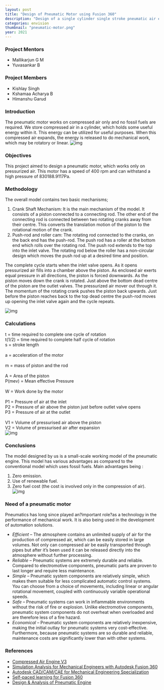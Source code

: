 ```yaml
---
layout: post
title: "Design of Pneumatic Motor using Fusion 360"
description: "Design of a single cylinder single stroke pneumatic air engine using Fusion 360"
categories: envision
thumbnail: "pneumatic-motor.png"
year: 2021
---
```


### Project Mentors
- Mallikarjun G M
- Yuvasankar B 

### Project Members
- Kishlay Singh
- Kshamaa Acharya B
- Himanshu Garud

### Introduction
The pneumatic motor works on compressed air only and no fossil fuels are required. We store compressed air in a cylinder, which holds some useful energy within it. This energy can be utilized for useful purposes. When this  compressed air expands, the energy is released to do mechanical work, which may be rotatory or linear.
![img](/virtual-expo/assets/img/envision/piston/pneumaticmotor_1.png)

### Objectives
This project aimed to design a pneumatic motor, which works only on pressurized air. This motor has a speed of 400 rpm and can withstand a high pressure of 830188.9117Pa. 

### Methodology
The overall model contains two basic mechanisms;
1. Crank Shaft Mechanism: It is the main mechanism of the model. It consists of a piston connected to a connecting rod. The other end of the connecting rod is connected between two rotating cranks away from their centre. This converts the translation motion of the piston to the rotational motion of the crank.
2. Push-rod and roller cam: The rotating rod connected to the cranks, on the back end has the push-rod. The push rod has a roller at the bottom end which rolls over the rotating rod. The push rod extends to the top into the inlet valve. The rotating rod below the roller has a non-circular design which moves the push rod up at a desired time and position. 

The complete cycle starts when the inlet valve opens. As it opens pressurized air fills into a chamber above the piston. As enclosed air exerts equal pressure in all directions, the piston is forced downwards. As the piston moves down the crank is rotated. Just above the bottom dead centre of the piston are the outlet valves. The pressurized air mover out through it. The momentum of the rotating crank pushes the piston back upwards. Just before the piston reaches back to the top dead centre the push-rod moves up opening the inlet valve again and the cycle repeats.

![img](/virtual-expo/assets/img/envision/piston/pneumaticmotor_3.png)

### Calculations
t = time required to complete one cycle of rotation<br>
t(1/2) = time required to complete half cycle of rotation<br>
s = stroke length<br>
<br>
a = acceleration of the motor<br>
<br>
m = mass of piston and the rod<br>
<br>
A = Area of the piston<br>
P(mev) = Mean effective Pressure<br>
<br>
W = Work done by the motor<br>
<br>
P1 = Pressure of air at the inlet<br>
P2 = Pressure of air above the piston just before outlet valve opens<br>
P3 = Pressure of air at the outlet<br>
<br>
V1 = Volume of pressurised air above the piston<br>
V2 = Volume of pressurised air after expansion<br>
![img](/virtual-expo/assets/img/envision/piston/pneumaticmotor_4.png)

### Conclusions
The model designed by us is a small-scale working model of the pneumatic engine. 
This model has various advantages as compared to the conventional model which uses fossil fuels. Main advantages being :
1. Zero emission. 
2. Use of renewable fuel. 
3. Zero fuel cost (the cost is involved only in the compression of air).
![img](/virtual-expo/assets/img/envision/piston/pneumaticmotor_2.png)

### Need of a pneumatic motor
Pneumatics has long since played an?important role?as a technology in the performance of mechanical work. It is also being used in the development of automation solutions. 
- *Efficient* – The atmosphere contains an unlimited supply of air for the production of compressed air, which can be easily stored in large volumes. Not only can compressed air be easily transported through pipes but after it’s been used it can be released directly into the atmosphere without further processing. 
- *Reliable* – Pneumatic systems are extremely durable and reliable. Compared to electromotive components, pneumatic parts are proven to last longer and require less maintenance. 
- *Simple* – Pneumatic system components are relatively simple, which makes them suitable for less complicated automatic control systems. You can choose from a choice of movements, including linear or angular rotational movement, coupled with continuously variable operational speeds.
- *Safe* – Pneumatic systems can work in inflammable environments without the risk of fire or explosion. Unlike electromotive components, pneumatic system components do not overheat when overloaded and are therefore less of a fire hazard. 
- *Economical* – Pneumatic system components are relatively inexpensive, making the initial outlay for pneumatic systems very cost-effective. Furthermore, because pneumatic systems are so durable and reliable, maintenance costs are significantly lower than with other systems. 

### References
- [Compressed Air Engine V3](https://gumroad.com/l/QUutw)
- [Simulation Analysis for Mechanical Engineers with Autodesk Fusion 360](https://www.coursera.org/learn/simulation-analysis-mechanical-engineers)
- [Autodesk CAD/CAM/CAE for Mechanical Engineering Specialization](https://www.coursera.org/specializations/autodesk-cad-cam-cae-mechanical-engineering)
- [Self-paced learning for Fusion 360](https://help.autodesk.com/view/fusion360/ENU/courses/)
- [Design & Analysis of Pneumatic Engine](https://www.irjet.net/archives/V7/i11/IRJET-V7I1173.pdf)
